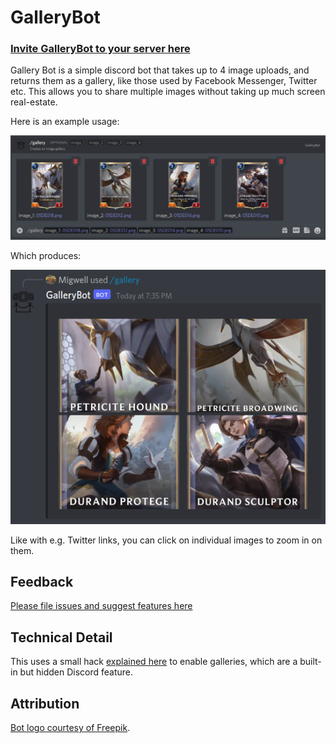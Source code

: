 # GalleryBot

### [Invite GalleryBot to your server here](https://discord.com/api/oauth2/authorize?client_id=941226891896033310&scope=applications.commands)

Gallery Bot is a simple discord bot that takes up to 4 image uploads, and returns them as a gallery, like those used by Facebook Messenger, Twitter etc.
This allows you to share multiple images without taking up much screen real-estate.

Here is an example usage:

![](media/cmd_example.png)

Which produces:

![](media/cmd_output.png)

Like with e.g. Twitter links, you can click on individual images to zoom in on them.

## Feedback

[Please file issues and suggest features here](https://github.com/multimeric/GalleryBot/issues)

## Technical Detail

This uses a small hack [explained here](https://github.com/discord/discord-api-docs/discussions/3253#discussioncomment-952628) to enable galleries, which are a built-in but hidden Discord feature.

## Attribution

[Bot logo courtesy of Freepik](https://www.flaticon.com/free-icons/gallery).